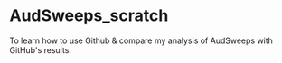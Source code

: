 # AudSweeps_scratch
To learn how to use Github &amp; compare my analysis of AudSweeps with GitHub's results. 
